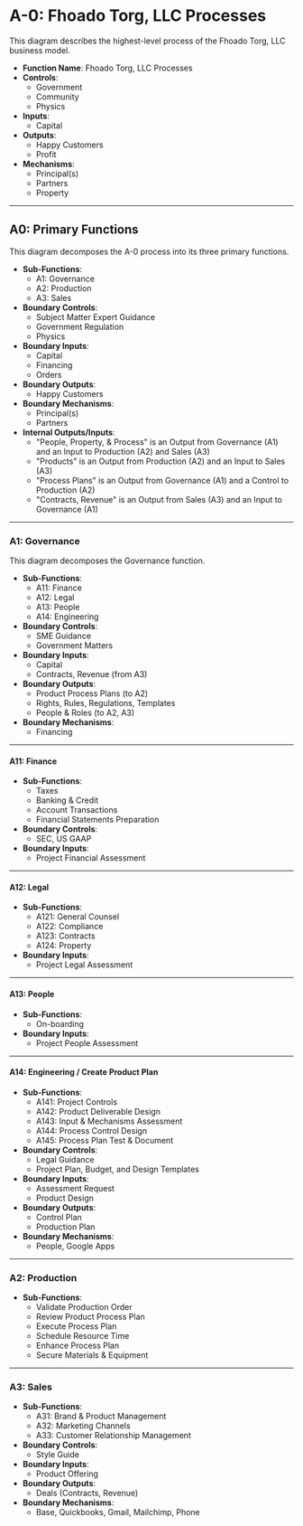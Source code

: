 # A-0: Fhoado Torg, LLC Processes

This diagram describes the highest-level process of the Fhoado Torg, LLC business model.

* **Function Name**: Fhoado Torg, LLC Processes
* **Controls**:
    * Government
    * Community
    * Physics
* **Inputs**:
    * Capital
* **Outputs**:
    * Happy Customers
    * Profit
* **Mechanisms**:
    * Principal(s)
    * Partners
    * Property

---

## A0: Primary Functions

This diagram decomposes the A-0 process into its three primary functions.

* **Sub-Functions**:
    * A1: Governance
    * A2: Production
    * A3: Sales
* **Boundary Controls**:
    * Subject Matter Expert Guidance
    * Government Regulation
    * Physics
* **Boundary Inputs**:
    * Capital
    * Financing
    * Orders
* **Boundary Outputs**:
    * Happy Customers
* **Boundary Mechanisms**:
    * Principal(s)
    * Partners
* **Internal Outputs/Inputs**:
    * "People, Property, & Process" is an Output from Governance (A1) and an Input to Production (A2) and Sales (A3)
    * "Products" is an Output from Production (A2) and an Input to Sales (A3)
    * "Process Plans" is an Output from Governance (A1) and a Control to Production (A2)
    * "Contracts, Revenue" is an Output from Sales (A3) and an Input to Governance (A1)

---

### A1: Governance

This diagram decomposes the Governance function.

* **Sub-Functions**:
    * A11: Finance
    * A12: Legal
    * A13: People
    * A14: Engineering
* **Boundary Controls**:
    * SME Guidance
    * Government Matters
* **Boundary Inputs**:
    * Capital
    * Contracts, Revenue (from A3)
* **Boundary Outputs**:
    * Product Process Plans (to A2)
    * Rights, Rules, Regulations, Templates
    * People & Roles (to A2, A3)
* **Boundary Mechanisms**:
    * Financing

---

#### A11: Finance

* **Sub-Functions**:
    * Taxes
    * Banking & Credit
    * Account Transactions
    * Financial Statements Preparation
* **Boundary Controls**:
    * SEC, US GAAP
* **Boundary Inputs**:
    * Project Financial Assessment

---

#### A12: Legal

* **Sub-Functions**:
    * A121: General Counsel
    * A122: Compliance
    * A123: Contracts
    * A124: Property
* **Boundary Inputs**:
    * Project Legal Assessment

---

#### A13: People

* **Sub-Functions**:
    * On-boarding
* **Boundary Inputs**:
    * Project People Assessment

---

#### A14: Engineering / Create Product Plan

* **Sub-Functions**:
    * A141: Project Controls
    * A142: Product Deliverable Design
    * A143: Input & Mechanisms Assessment
    * A144: Process Control Design
    * A145: Process Plan Test & Document
* **Boundary Controls**:
    * Legal Guidance
    * Project Plan, Budget, and Design Templates
* **Boundary Inputs**:
    * Assessment Request
    * Product Design
* **Boundary Outputs**:
    * Control Plan
    * Production Plan
* **Boundary Mechanisms**:
    * People, Google Apps

---

### A2: Production

* **Sub-Functions**:
    * Validate Production Order
    * Review Product Process Plan
    * Execute Process Plan
    * Schedule Resource Time
    * Enhance Process Plan
    * Secure Materials & Equipment

---

### A3: Sales

* **Sub-Functions**:
    * A31: Brand & Product Management
    * A32: Marketing Channels
    * A33: Customer Relationship Management
* **Boundary Controls**:
    * Style Guide
* **Boundary Inputs**:
    * Product Offering
* **Boundary Outputs**:
    * Deals (Contracts, Revenue)
* **Boundary Mechanisms**:
    * Base, Quickbooks, Gmail, Mailchimp, Phone